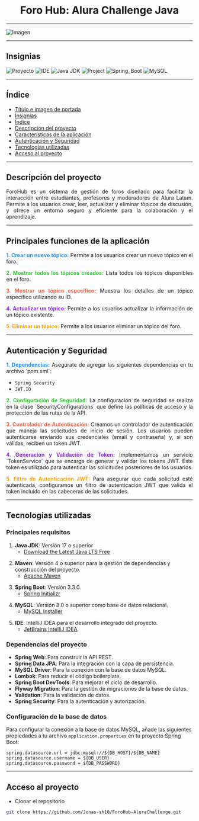 ## <h1 align="center"><span id="título-portada">Foro Hub: Alura Challenge Java</span> </h1>
___
![Imagen](https://img.freepik.com/premium-vector/illustrations-flat-design-concept-video-conference-online-meeting-work-form-home-call-live-video_71983-2124.jpg?w=900)

___
## <span id="insignias">Insignias</span>
![Proyecto](https://img.shields.io/badge/Status-Main_Functions_Finished-brightgreen)
![IDE](https://img.shields.io/badge/IDE-Intellij_IDEA-ff69b4)
![Java JDK](https://img.shields.io/badge/Java_JDK-v17.0-1e90ff)
![Project](https://img.shields.io/badge/Project-Maven-ff4500)
![Spring_Boot](https://img.shields.io/badge/Spring_Boot-v3.3.0-6a5acd)
![MySQL](https://img.shields.io/badge/MySQL-v8.0-ffa500)

___
## <span id="índice">Índice</span>

* [Título e imagen de portada](#título-portada)
* [Insignias](#insignias)
* [Índice](#índice)
* [Descripción del proyecto](#descripción-del-proyecto)
* [Características de la aplicación](#características-de-la-aplicación)
* [Autenticación y Seguridad](#autenticación)
* [Tecnologías utilizadas](#tecnologías-utilizadas)
* [Acceso al proyecto](#acceso-al-proyecto)

---
## <span id="descripción-del-proyecto">Descripción del proyecto</span>
<p align="justify">
ForoHub es un sistema de gestión de foros diseñado para facilitar la interacción entre estudiantes, profesores y moderadores de Alura Latam. Permite a los usuarios crear, leer, actualizar y eliminar tópicos de discusión, y ofrece un entorno seguro y eficiente para la colaboración y el aprendizaje.
</p>

---
## <span id="características-de-la-aplicación">Principales funciones de la aplicación</span>
<p align="justify">
    <span style="color:#1E90FF;"><strong>1. Crear un nuevo tópico:</strong></span> Permite a los usuarios crear un nuevo tópico en el foro.<br>
</p>
<p align="justify">
    <span style="color:#32CD32;"><strong>2. Mostrar todos los tópicos creados:</strong></span> Lista todos los tópicos disponibles en el foro.<br>
</p>
<p align="justify">
    <span style="color:#FF6347;"><strong>3. Mostrar un tópico específico:</strong></span> Muestra los detalles de un tópico específico utilizando su ID.<br>
</p>
<p align="justify">
    <span style="color:#8A2BE2;"><strong>4. Actualizar un tópico:</strong></span> Permite a los usuarios actualizar la información de un tópico existente.<br>
</p>
<p align="justify">
    <span style="color:#FFA500;"><strong>5. Eliminar un tópico:</strong></span> Permite a los usuarios eliminar un tópico del foro.<br>
</p>

---
## <span id="autenticación">Autenticación y Seguridad</span>
<p align="justify">
    <span style="color:#1E90FF;"><strong>1. Dependencias:</strong></span> Asegúrate de agregar las siguientes dependencias en tu archivo `pom.xml`:<br>

- `Spring Security`<br>
- `JWT.IO`<br>
</p>
<p align="justify">
    <span style="color:#32CD32;"><strong>2. Configuración de Seguridad:</strong></span> La configuración de seguridad se realiza en la clase `SecurityConfigurations` que define las políticas de acceso y la protección de las rutas de la API.<br>
</p>
<p align="justify">
    <span style="color:#FF6347;"><strong>3. Controlador de Autenticación:</strong></span> Creamos un controlador de autenticación que maneja las solicitudes de inicio de sesión. Los usuarios pueden autenticarse enviando sus credenciales (email y contraseña) y, si son válidas, reciben un token JWT.<br>
</p>
<p align="justify">
    <span style="color:#8A2BE2;"><strong>4. Generación y Validación de Token:</strong></span> Implementamos un servicio `TokenService` que se encarga de generar y validar los tokens JWT. Este token es utilizado para autenticar las solicitudes posteriores de los usuarios.<br>
</p>
<p align="justify">
    <span style="color:#FFA500;"><strong>5. Filtro de Autenticación JWT:</strong></span> Para asegurar que cada solicitud esté autenticada, configuramos un filtro de autenticación JWT que valida el token incluido en las cabeceras de las solicitudes.<br>
</p>

---
## <span id="tecnologías-utilizadas">Tecnologías utilizadas</span>

### Principales requisitos
<p align="justify">

1. **Java JDK**: Versión 17 o superior
    - [Download the Latest Java LTS Free](https://www.oracle.com/java/technologies/javase-downloads.html)
</p>
<p align="justify">

2. **Maven**: Versión 4 o superior para la gestión de dependencias y construcción del proyecto.
    - [Apache Maven](https://maven.apache.org/download.cgi)
</p>
<p align="justify">

3. **Spring Boot**: Versión 3.3.0.
    - [Spring Initializr](https://start.spring.io/)
</p>
<p align="justify">

4. **MySQL**: Versión 8.0 o superior como base de datos relacional.
    - [MySQL Installer](https://dev.mysql.com/downloads/installer/)
</p>
<p align="justify">

5. **IDE**: IntelliJ IDEA para el desarrollo integrado del proyecto.
    - [JetBrains IntelliJ IDEA](https://www.jetbrains.com/es-es/idea/download/)
</p>

### Dependencias del proyecto
<p align="justify">

- **Spring Web**: Para construir la API REST.
- **Spring Data JPA**: Para la integración con la capa de persistencia.
- **MySQL Driver**: Para la conexión con la base de datos MySQL.
- **Lombok**: Para reducir el código boilerplate.
- **Spring Boot DevTools**: Para mejorar el ciclo de desarrollo.
- **Flyway Migration**: Para la gestión de migraciones de la base de datos.
- **Validation**: Para la validación de datos.
- **Spring Security**: Para la autenticación y autorización.
</p>

### Configuración de la base de datos
<p align="justify">

Para configurar la conexión a la base de datos MySQL, añade las siguientes propiedades a tu archivo `application.properties` en tu proyecto Spring Boot:
</p>

```properties
spring.datasource.url = jdbc:mysql://${DB_HOST}/${DB_NAME}
spring.datasource.username = ${DB_USER}
spring.datasource.password = ${DB_PASSWORD}
```

---
## <span id="acceso-al-proyecto">Acceso al proyecto</span>
-  Clonar el repositorio
```bash
git clone https://github.com/Jonas-sh10/ForoHub-AluraChallenge.git
```

